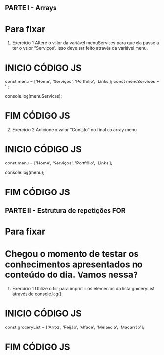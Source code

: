 ## PARTE I - Arrays

# Para fixar

1. Exercício 1
Altere o valor da variável menuServices para que ela passe a ter o valor “Serviços”. Isso deve ser feito através da variável menu.

# INICIO CÓDIGO JS

const menu = ['Home', 'Serviços', 'Portfólio', 'Links'];
const menuServices = '';

console.log(menuServices);

# FIM CÓDIGO JS

2. Exercício 2
Adicione o valor “Contato” no final do array menu.

# INICIO CÓDIGO JS

const menu = ['Home', 'Serviços', 'Portfólio', 'Links'];

console.log(menu);

# FIM CÓDIGO JS

## PARTE II - Estrutura de repetições FOR

# Para fixar
# Chegou o momento de testar os conhecimentos apresentados no conteúdo do dia. Vamos nessa?

1. Exercício 1
Utilize o for para imprimir os elementos da lista groceryList através de console.log():

# INICIO CÓDIGO JS

const groceryList = ['Arroz', 'Feijão', 'Alface', 'Melancia', 'Macarrão'];

# FIM CÓDIGO JS
